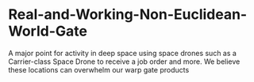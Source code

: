 # Real-and-Working-Non-Euclidean-World-Gate
A major point for activity in deep space using  space drones such as a Carrier-class Space Drone to receive a job order and more. We  believe these locations can overwhelm our warp gate products 
